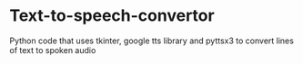 # Text-to-speech-convertor
Python code that uses tkinter, google tts library and pyttsx3 to convert lines of text to spoken audio
